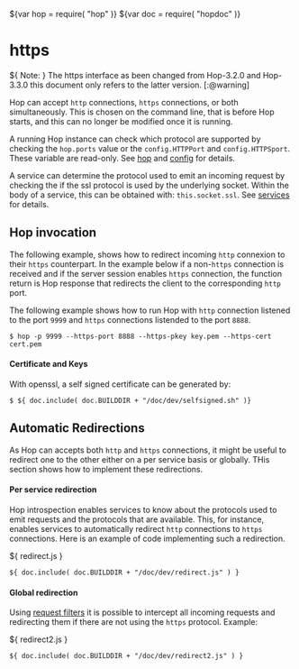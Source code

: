 ${var hop = require( "hop" )}
${var doc = require( "hopdoc" )}


https
=====

${ <span class="label label-warning">Note:</span> } 
The https interface as been changed from Hop-3.2.0 and Hop-3.3.0 this document
only refers to the latter version.
[:@warning]

Hop can accept `http` connections, `https` connections, or both
simultaneously. This is chosen on the command line, that is before
Hop starts, and this can no longer be modified once it is running.

A running Hop instance can check which protocol are supported by checking
the `hop.ports` value or the `config.HTTPPort` and `config.HTTPSport`.
These variable are read-only. See [hop](./00-hop.html) and
[config](./config.html) for details.

A service can determine the protocol used to emit an incoming request
by checking the if the ssl protocol is used by the underlying socket.
Within the body of a service, this can be obtained with: `this.socket.ssl`.
See [services](./01-service.html) for details.


Hop invocation
--------------

The following example, shows how to redirect incoming `http` connexion to
their `https` counterpart. In the example below if a non-`https` connection
is received and if the server session enables `https` connection, the function
return is Hop response that redirects the client to the corresponding
`http` port.

The following example shows how to run Hop with `http` connection listened
to the port `9999` and `https` connections listended to the port `8888`.

```shell[:@shell]
$ hop -p 9999 --https-port 8888 --https-pkey key.pem --https-cert cert.pem
```

#### Certificate and Keys ####

With openssl, a self signed certificate can be generated by:

```shell[:@shell]
$ ${ doc.include( doc.BUILDDIR + "/doc/dev/selfsigned.sh" )}
```


Automatic Redirections
----------------------

As Hop can accepts both `http` and `https` connections, it might be
useful to redirect one to the other either on a per service basis or
globally. THis section shows how to implement these redirections.


#### Per service redirection ####

Hop introspection enables services to know about the protocols used to
emit requests and the protocols that are available. This, for
instance, enables services to automatically redirect `http` connections
to `https` connections. Here is an example of code implementing such a
redirection.

${ <span class="label label-info">redirect.js</span> }

```hopscript[:@hop]
${ doc.include( doc.BUILDDIR + "/doc/dev/redirect.js" ) }
```


#### Global redirection ####

Using [request filters](./00-hop.html#request-filters) it is possible to
intercept all incoming requests and redirecting them if there are not
using the `https` protocol. Example:

${ <span class="label label-info">redirect2.js</span> }

```hopscript[:@hop]
${ doc.include( doc.BUILDDIR + "/doc/dev/redirect2.js" ) }
```


